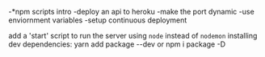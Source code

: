 -*npm scripts intro
-deploy an api to heroku
-make the port dynamic
-use enviornment variables
-setup continuous deployment


add a 'start' script to run the server using `node` instead of `nodemon`
installing dev dependencies:
yarn add package --dev or npm i package -D 